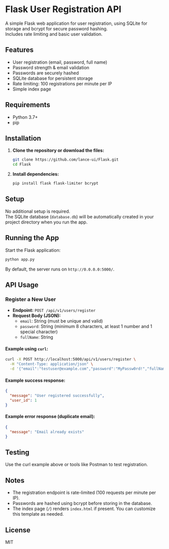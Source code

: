 # Flask User Registration API

A simple Flask web application for user registration, using SQLite for storage and bcrypt for secure password hashing.  
Includes rate limiting and basic user validation.

## Features

- User registration (email, password, full name)
- Password strength & email validation
- Passwords are securely hashed
- SQLite database for persistent storage
- Rate limiting: 100 registrations per minute per IP
- Simple index page

## Requirements

- Python 3.7+
- pip

## Installation

1. **Clone the repository or download the files:**

    ```bash
    git clone https://github.com/lance-ui/Flask.git
    cd Flask
    ```

2. **Install dependencies:**

    ```bash
    pip install flask flask-limiter bcrypt
    ```

## Setup

No additional setup is required.  
The SQLite database (`database.db`) will be automatically created in your project directory when you run the app.

## Running the App

Start the Flask application:

```bash
python app.py
```

By default, the server runs on `http://0.0.0.0:5000/`.

## API Usage

### Register a New User

- **Endpoint:** `POST /api/v1/users/register`
- **Request Body (JSON):**
    - `email`: String (must be unique and valid)
    - `password`: String (minimum 8 characters, at least 1 number and 1 special character)
    - `fullName`: String

#### Example using `curl`:

```bash
curl -X POST http://localhost:5000/api/v1/users/register \
  -H "Content-Type: application/json" \
  -d '{"email":"testuser@example.com","password":"MyPassw0rd!","fullName":"Test User"}'
```

#### Example success response:

```json
{
  "message": "User registered successfully",
  "user_id": 1
}
```

#### Example error response (duplicate email):

```json
{
  "message": "Email already exists"
}
```

## Testing

Use the curl example above or tools like Postman to test registration.

## Notes

- The registration endpoint is rate-limited (100 requests per minute per IP).
- Passwords are hashed using bcrypt before storing in the database.
- The index page (`/`) renders `index.html` if present. You can customize this template as needed.

## License

MIT
```
